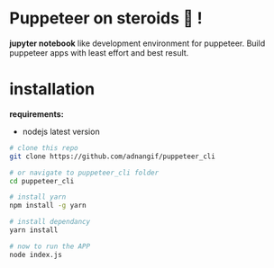 # Puppeteer on steroids :muscle: !

**jupyter notebook** like development environment for puppeteer. Build puppeteer apps with least effort and best result.


# installation

**requirements:**
* nodejs latest version


```bash
# clone this repo
git clone https://github.com/adnangif/puppeteer_cli 

# or navigate to puppeteer_cli folder
cd puppeteer_cli 

# install yarn
npm install -g yarn

# install dependancy
yarn install

# now to run the APP
node index.js
```